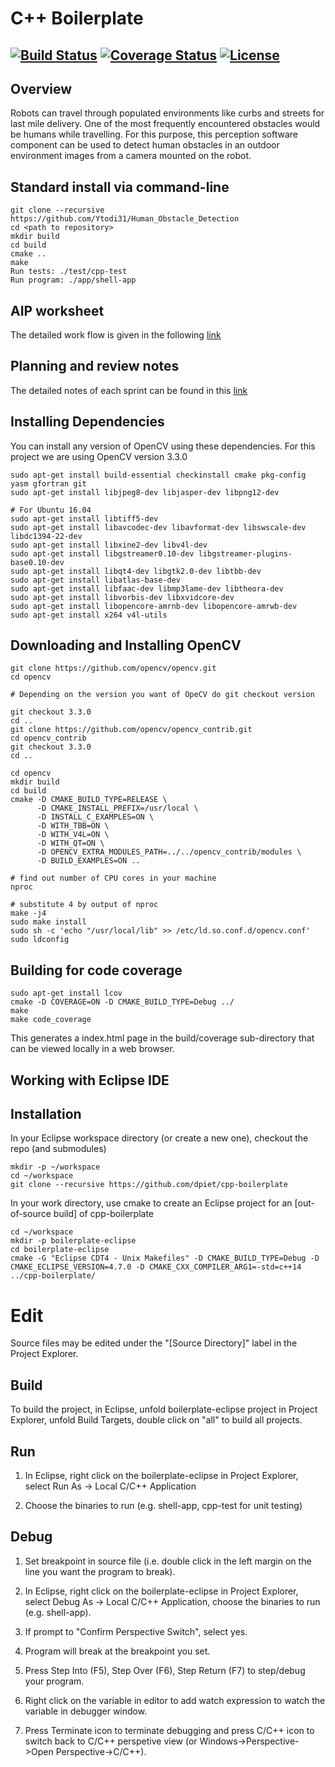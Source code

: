 # C++ Boilerplate
[![Build Status](https://travis-ci.org/Ytodi31/Human_Obstacle_Detection.svg?branch=master)](https://travis-ci.org/Ytodi31/Human_Obstacle_Detection)
[![Coverage Status](https://coveralls.io/repos/github/Ytodi31/Human_Obstacle_Detection/badge.svg?branch=master)](https://coveralls.io/github/Ytodi31/Human_Obstacle_Detection?branch=master)
[![License](https://img.shields.io/badge/License-BSD%203--Clause-blue.svg)](https://opensource.org/licenses/BSD-3-Clause)
---

## Overview
Robots can travel through populated environments like curbs and streets for last mile delivery. One of the most frequently encountered obstacles would be humans while travelling. For this purpose, this perception software component can be used to detect human obstacles in an outdoor environment images from a camera mounted on the robot.

## Standard install via command-line
```
git clone --recursive https://github.com/Ytodi31/Human_Obstacle_Detection
cd <path to repository>
mkdir build
cd build
cmake ..
make
Run tests: ./test/cpp-test
Run program: ./app/shell-app
```

## AIP worksheet

The detailed work flow is given in the following [link](https://docs.google.com/spreadsheets/d/13WXzRSTHV0jlsC4YitLOjkog6HfLg3e6ruhls8xQrKQ/edit?ts=5d9dbd68#gid=1748360951)

## Planning and review notes

The detailed notes of each sprint can be found in this [link](https://docs.google.com/document/d/1rkuHtKKTvhV5eiwX7T5SonaRDGOlHK2LOWWfs0eCQ4s/edit?ts=5da23ca7)

## Installing Dependencies

You can install any version of OpenCV using these dependencies. For this project we are using OpenCV version 3.3.0

```
sudo apt-get install build-essential checkinstall cmake pkg-config yasm gfortran git
sudo apt-get install libjpeg8-dev libjasper-dev libpng12-dev

# For Ubuntu 16.04
sudo apt-get install libtiff5-dev
sudo apt-get install libavcodec-dev libavformat-dev libswscale-dev libdc1394-22-dev
sudo apt-get install libxine2-dev libv4l-dev
sudo apt-get install libgstreamer0.10-dev libgstreamer-plugins-base0.10-dev
sudo apt-get install libqt4-dev libgtk2.0-dev libtbb-dev
sudo apt-get install libatlas-base-dev
sudo apt-get install libfaac-dev libmp3lame-dev libtheora-dev
sudo apt-get install libvorbis-dev libxvidcore-dev
sudo apt-get install libopencore-amrnb-dev libopencore-amrwb-dev
sudo apt-get install x264 v4l-utils
```

## Downloading and Installing OpenCV

```
git clone https://github.com/opencv/opencv.git
cd opencv

# Depending on the version you want of OpeCV do git checkout version

git checkout 3.3.0
cd ..
git clone https://github.com/opencv/opencv_contrib.git
cd opencv_contrib
git checkout 3.3.0
cd ..

cd opencv
mkdir build
cd build
cmake -D CMAKE_BUILD_TYPE=RELEASE \
      -D CMAKE_INSTALL_PREFIX=/usr/local \
      -D INSTALL_C_EXAMPLES=ON \
      -D WITH_TBB=ON \
      -D WITH_V4L=ON \
      -D WITH_QT=ON \
      -D OPENCV_EXTRA_MODULES_PATH=../../opencv_contrib/modules \
      -D BUILD_EXAMPLES=ON ..

# find out number of CPU cores in your machine
nproc

# substitute 4 by output of nproc
make -j4
sudo make install
sudo sh -c 'echo "/usr/local/lib" >> /etc/ld.so.conf.d/opencv.conf'
sudo ldconfig
```
## Building for code coverage
```
sudo apt-get install lcov
cmake -D COVERAGE=ON -D CMAKE_BUILD_TYPE=Debug ../
make
make code_coverage
```
This generates a index.html page in the build/coverage sub-directory that can be viewed locally in a web browser.

## Working with Eclipse IDE ##

## Installation

In your Eclipse workspace directory (or create a new one), checkout the repo (and submodules)
```
mkdir -p ~/workspace
cd ~/workspace
git clone --recursive https://github.com/dpiet/cpp-boilerplate
```

In your work directory, use cmake to create an Eclipse project for an [out-of-source build] of cpp-boilerplate

```
cd ~/workspace
mkdir -p boilerplate-eclipse
cd boilerplate-eclipse
cmake -G "Eclipse CDT4 - Unix Makefiles" -D CMAKE_BUILD_TYPE=Debug -D CMAKE_ECLIPSE_VERSION=4.7.0 -D CMAKE_CXX_COMPILER_ARG1=-std=c++14 ../cpp-boilerplate/
```


# Edit

Source files may be edited under the "[Source Directory]" label in the Project Explorer.


## Build

To build the project, in Eclipse, unfold boilerplate-eclipse project in Project Explorer,
unfold Build Targets, double click on "all" to build all projects.

## Run

1. In Eclipse, right click on the boilerplate-eclipse in Project Explorer,
select Run As -> Local C/C++ Application

2. Choose the binaries to run (e.g. shell-app, cpp-test for unit testing)


## Debug


1. Set breakpoint in source file (i.e. double click in the left margin on the line you want
the program to break).

2. In Eclipse, right click on the boilerplate-eclipse in Project Explorer, select Debug As ->
Local C/C++ Application, choose the binaries to run (e.g. shell-app).

3. If prompt to "Confirm Perspective Switch", select yes.

4. Program will break at the breakpoint you set.

5. Press Step Into (F5), Step Over (F6), Step Return (F7) to step/debug your program.

6. Right click on the variable in editor to add watch expression to watch the variable in
debugger window.

7. Press Terminate icon to terminate debugging and press C/C++ icon to switch back to C/C++
perspetive view (or Windows->Perspective->Open Perspective->C/C++).

